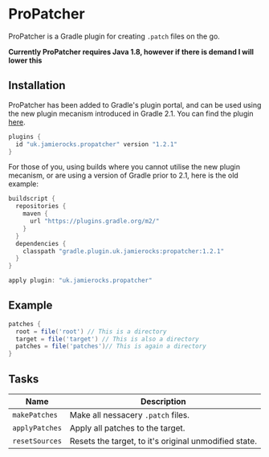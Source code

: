 ProPatcher
==========
ProPatcher is a Gradle plugin for creating `.patch` files on the go.

**Currently ProPatcher requires Java 1.8, however if there is demand I will lower this**

## Installation
ProPatcher has been added to Gradle's plugin portal, and can be used using the new plugin mecanism introduced in Gradle 2.1.
You can find the plugin [here](https://plugins.gradle.org/plugin/uk.jamierocks.propatcher).

```gradle
plugins {
  id "uk.jamierocks.propatcher" version "1.2.1"
}
```

For those of you, using builds where you cannot utilise the new plugin mecanism, or are using a version of Gradle prior to 2.1, here is the old example:

```gradle
buildscript {
  repositories {
    maven {
      url "https://plugins.gradle.org/m2/"
    }
  }
  dependencies {
    classpath "gradle.plugin.uk.jamierocks:propatcher:1.2.1"
  }
}

apply plugin: "uk.jamierocks.propatcher"
```

## Example
```gradle
patches {
  root = file('root') // This is a directory
  target = file('target') // This is also a directory
  patches = file('patches')// This is again a directory
}
```

## Tasks
| Name           | Description                                           |
| -------------- | ----------------------------------------------------- |
| `makePatches`  | Make all nessacery `.patch` files.                    |
| `applyPatches` | Apply all patches to the target.                      |
| `resetSources` | Resets the target, to it's original unmodified state. |
